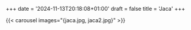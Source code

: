 +++
date = '2024-11-13T20:18:08+01:00'
draft = false
title = 'Jaca'
+++

{{< carousel images="{jaca.jpg, jaca2.jpg}" >}}
